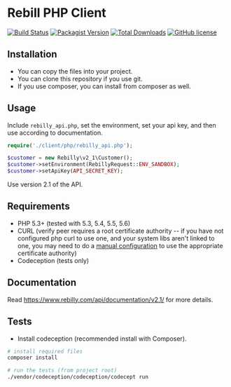 # Rebill PHP Client

[![Build Status](https://img.shields.io/travis/Rebilly/rebilly-php/master.svg?style=flat-square)](https://travis-ci.org/Rebilly/rebilly-php)
[![Packagist Version](https://img.shields.io/packagist/v/rebilly/client-php.svg?style=flat-square)](https://packagist.org/packages/rebilly/client-php)
[![Total Downloads](https://img.shields.io/packagist/dt/rebilly/client-php.svg?style=flat-square)](https://packagist.org/packages/rebilly/client-php)
[![GitHub license](https://img.shields.io/badge/license-MIT-blue.svg?style=flat-square)](https://raw.githubusercontent.com/Rebilly/rebilly-php/master/LICENSE)

## Installation

*  You can copy the files into your project.
*  You can clone this repository if you use git.
*  If you use composer, you can install from composer as well.

## Usage

Include `rebilly_api.php`, set the environment, set your api key,
and then use according to documentation.

```php
require('./client/php/rebilly_api.php');

$customer = new Rebilly\v2_1\Customer();
$customer->setEnvironment(RebillyRequest::ENV_SANDBOX);
$customer->setApiKey(API_SECRET_KEY);
```

Use version 2.1 of the API.

## Requirements

* PHP 5.3+ (tested with 5.3, 5.4, 5.5, 5.6)
* CURL (verify peer requires a root certificate authority -- if you have not configured php curl to use one, and your system libs aren't linked to one, you may need to do a [manual configuration](http://stackoverflow.com/questions/17478283/paypal-access-ssl-certificate-unable-to-get-local-issuer-certificate/19149687#19149687) to use the appropriate certificate authority)
* Codeception (tests only)

## Documentation

Read https://www.rebilly.com/api/documentation/v2.1/ for more details.

## Tests

* Install codeception (recommended install with Composer).

```bash
# install required files
composer install

# run the tests (from project root)
./vendor/codeception/codeception/codecept run
```
